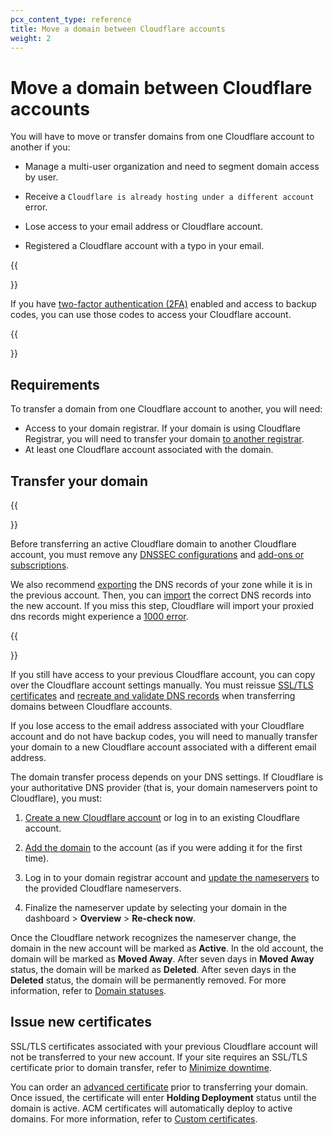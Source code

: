 ```yaml
---
pcx_content_type: reference
title: Move a domain between Cloudflare accounts
weight: 2
---
```


# Move a domain between Cloudflare accounts

You will have to move or transfer domains from one Cloudflare account to another if you:

* Manage a multi-user organization and need to segment domain access by user.

* Receive a `Cloudflare is already hosting under a different account` error.

* Lose access to your email address or Cloudflare account.

* Registered a Cloudflare account with a typo in your email.

{{<Aside type="note">}}

If you have [two-factor authentication (2FA)](/support/account-management-billing/account-privacy-and-security/securing-user-access-with-two-factor-authentication-2fa/) enabled and access to backup codes, you can use those codes to access your Cloudflare account.

{{</Aside>}}

## Requirements

To transfer a domain from one Cloudflare account to another, you will need:

* Access to your domain registrar. If your domain is using Cloudflare Registrar, you will need to transfer your domain [to another registrar](/registrar/account-options/transfer-out-from-cloudflare/).
* At least one Cloudflare account associated with the domain.

## Transfer your domain

{{<Aside type="warning">}}

Before transferring an active Cloudflare domain to another Cloudflare account, you must remove any [DNSSEC configurations](/dns/dnssec/) and [add-ons or subscriptions](/fundamentals/account-and-billing/account-maintenance/cancel-subscription/).

We also recommend [exporting](/dns/manage-dns-records/how-to/import-and-export/#export-records) the DNS records of your zone while it is in the previous account. Then, you can [import](/dns/manage-dns-records/how-to/import-and-export/#import-records) the correct DNS records into the new account.
If you miss this step, Cloudflare will import your proxied dns records might experience a [1000 error](/support/troubleshooting/cloudflare-errors/troubleshooting-cloudflare-1xxx-errors/). 

{{</Aside>}}

If you still have access to your previous Cloudflare account, you can copy over the Cloudflare account settings manually. You must reissue [SSL/TLS certificates](/ssl/edge-certificates/) and [recreate and validate DNS records](/dns/manage-dns-records/how-to/create-dns-records/) when transferring domains between Cloudflare accounts.

If you lose access to the email address associated with your Cloudflare account and do not have backup codes, you will need to manually transfer your domain to a new Cloudflare account associated with a different email address.

The domain transfer process depends on your DNS settings. If Cloudflare is your authoritative DNS provider (that is, your domain nameservers point to Cloudflare), you must:

1. [Create a new Cloudflare account](/fundamentals/account-and-billing/account-setup/create-account/) or log in to an existing Cloudflare account.

2. [Add the domain](/fundamentals/get-started/setup/add-site/) to the account (as if you were adding it for the first time).

3. Log in to your domain registrar account and [update the nameservers](/dns/zone-setups/full-setup/setup/) to the provided Cloudflare nameservers.

4. Finalize the nameserver update by selecting your domain in the dashboard > **Overview** > **Re-check now**.

Once the Cloudflare network recognizes the nameserver change, the domain in the new account will be marked as **Active**. In the old account, the domain will be marked as **Moved Away**. After seven days in **Moved Away** status, the domain will be marked as **Deleted**. After seven days in the **Deleted** status, the domain will be permanently removed. For more information, refer to [Domain statuses](/dns/zone-setups/reference/domain-status/).

## Issue new certificates

SSL/TLS certificates associated with your previous Cloudflare account will not be transferred to your new account. If your site requires an SSL/TLS certificate prior to domain transfer, refer to [Minimize downtime](/ssl/edge-certificates/universal-ssl/enable-universal-ssl/#minimize-downtime).

You can order an [advanced certificate](/ssl/edge-certificates/advanced-certificate-manager/) prior to transferring your domain. Once issued, the certificate will enter **Holding Deployment** status until the domain is active. ACM certificates will automatically deploy to active domains. For more information, refer to [Custom certificates](/ssl/reference/certificate-statuses/#custom-certificates).
